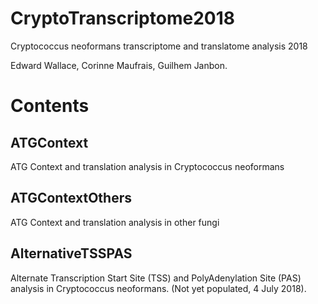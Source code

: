 # CryptoTranscriptome2018
Cryptococcus neoformans transcriptome and translatome analysis 2018

Edward Wallace, Corinne Maufrais, Guilhem Janbon.

# Contents

## ATGContext

ATG Context and translation analysis in Cryptococcus neoformans

## ATGContextOthers

ATG Context and translation analysis in other fungi

## AlternativeTSSPAS

Alternate Transcription Start Site (TSS) and PolyAdenylation Site (PAS) analysis in Cryptococcus neoformans.
(Not yet populated, 4 July 2018).


